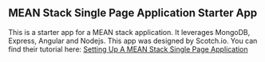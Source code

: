 ## MEAN Stack Single Page Application Starter App

This is a starter app for a MEAN stack application. It leverages MongoDB, Express, Angular and Nodejs. This app was designed by Scotch.io. You can find their tutorial here: [Setting Up A MEAN Stack Single Page Application](http://scotch.io/bar-talk/setting-up-a-mean-stack-single-page-application)
